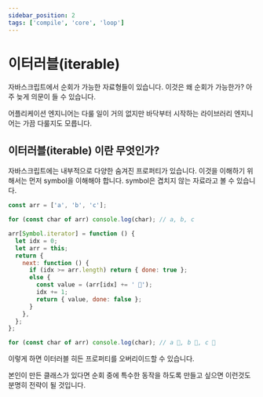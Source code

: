 ```yaml
---
sidebar_position: 2
tags: ['compile', 'core', 'loop']
---
```


# 이터러블(iterable)

자바스크립트에서 순회가 가능한 자료형들이 있습니다. 이것은 왜 순회가 가능한가? 아주 늦게 의문이 들 수 있습니다.

어플리케이션 엔지니어는 다룰 일이 거의 없지만 바닥부터 시작하는 라이브러리 엔지니어는 가끔 다룰지도 모릅니다.

## 이터러블(iterable) 이란 무엇인가?

자바스크립트에는 내부적으로 다양한 숨겨진 프로퍼티가 있습니다. 이것을 이해하기 위해서는 먼저 symbol을 이해해야 합니다. symbol은 겹치지 않는 자료라고 볼 수 있습니다.

```js
const arr = ['a', 'b', 'c'];

for (const char of arr) console.log(char); // a, b, c

arr[Symbol.iterator] = function () {
  let idx = 0;
  let arr = this;
  return {
    next: function () {
      if (idx >= arr.length) return { done: true };
      else {
        const value = (arr[idx] += ' 🤯');
        idx += 1;
        return { value, done: false };
      }
    },
  };
};

for (const char of arr) console.log(char); // a 🤯, b 🤯, c 🤯
```

이렇게 하면 이터러블 히든 프로퍼티를 오버리이드할 수 있습니다.

본인이 만든 클래스가 있다면 순회 중에 특수한 동작을 하도록 만들고 싶으면 이런것도 분명히 전략이 될 것입니다.

<!-- https://www.youtube.com/watch?v=x7Xzvm0iLCI -->
